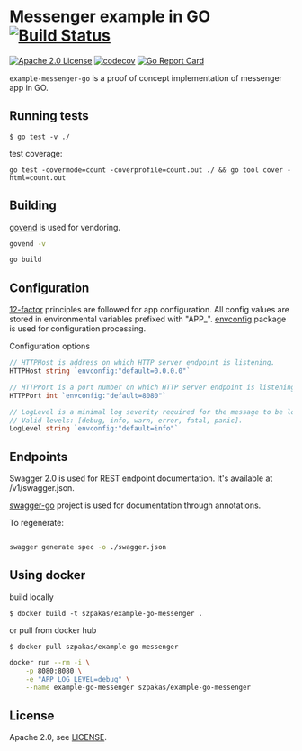 # Messenger example in GO [![Build Status](https://travis-ci.org/szpakas/example-go-messenger.svg?branch=master)](https://travis-ci.org/szpakas/example-go-messenger)

[![Apache 2.0 License](https://img.shields.io/badge/license-Apache%202.0-blue.svg)](https://github.com/szpakas/example-messenger-go/blob/master/LICENSE) [![codecov](https://codecov.io/gh/szpakas/example-go-messenger/branch/master/graph/badge.svg)](https://codecov.io/gh/szpakas/example-go-messenger) [![Go Report Card](https://goreportcard.com/badge/github.com/szpakas/example-go-messenger)](https://goreportcard.com/report/github.com/szpakas/example-go-messenger)

`example-messenger-go` is a proof of concept implementation of messenger app in GO.

## Running tests

    $ go test -v ./

test coverage:

    go test -covermode=count -coverprofile=count.out ./ && go tool cover -html=count.out

## Building
[govend](https://github.com/govend/govend) is used for vendoring.

```bash
govend -v 

go build
```

## Configuration

[12-factor](http://12factor.net/config) principles are followed for app configuration. All config values are stored in environmental variables prefixed with "APP_".
[envconfig](https://github.com/vrischmann/envconfig) package is used for configuration processing.

Configuration options
```go
// HTTPHost is address on which HTTP server endpoint is listening.
HTTPHost string `envconfig:"default=0.0.0.0"`

// HTTPPort is a port number on which HTTP server endpoint is listening.
HTTPPort int `envconfig:"default=8080"`

// LogLevel is a minimal log severity required for the message to be logged.
// Valid levels: [debug, info, warn, error, fatal, panic].
LogLevel string `envconfig:"default=info"`
```

## Endpoints

Swagger 2.0 is used for REST endpoint documentation. It's available at /v1/swagger.json.

[swagger-go](https://github.com/go-swagger/go-swagger) project is used for documentation through annotations.

To regenerate:
```bash

swagger generate spec -o ./swagger.json
```

## Using docker

build locally

    $ docker build -t szpakas/example-go-messenger .

or pull from docker hub

    $ docker pull szpakas/example-go-messenger

```bash
docker run --rm -i \
    -p 8080:8080 \
    -e "APP_LOG_LEVEL=debug" \
    --name example-go-messenger szpakas/example-go-messenger
```
    
## License

Apache 2.0, see [LICENSE](./LICENSE).
